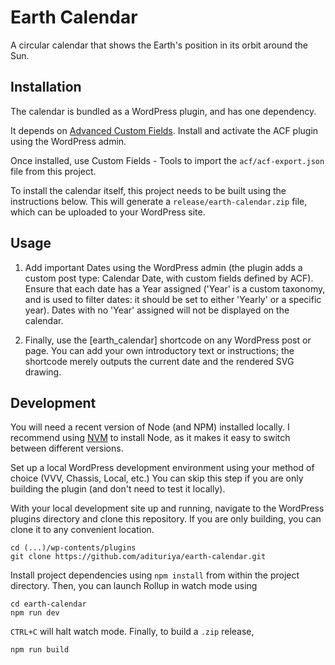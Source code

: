 # Earth Calendar

A circular calendar that shows the Earth's position in its orbit around the Sun.

## Installation

The calendar is bundled as a WordPress plugin, and has one dependency.

It depends on [Advanced Custom Fields](https://wordpress.org/plugins/advanced-custom-fields/).
Install and activate the ACF plugin using the WordPress admin.

Once installed, use Custom Fields - Tools to import the `acf/acf-export.json` file from this project.

To install the calendar itself, this project needs to be built using the instructions below.
This will generate a `release/earth-calendar.zip` file, which can be uploaded to your WordPress site.

## Usage

1. Add important Dates using the WordPress admin (the plugin adds a custom post type:
  Calendar Date, with custom fields defined by ACF).
  Ensure that each date has a Year assigned ('Year' is a custom taxonomy,
  and is used to filter dates: it should be set to either 'Yearly' or a specific year).
  Dates with no 'Year' assigned will not be displayed on the calendar.

2. Finally, use the \[earth_calendar\] shortcode on any WordPress post or page. You can
  add your own introductory text or instructions; the shortcode merely outputs the current
  date and the rendered SVG drawing.

## Development

You will need a recent version of Node (and NPM) installed locally. I recommend using
[NVM](https://github.com/nvm-sh/nvm) to install Node, as it makes it easy to switch between
different versions.

Set up a local WordPress development environment using your method of choice
(VVV, Chassis, Local, etc.) You can skip this step if you are only building the plugin
(and don't need to test it locally).

With your local development site up and running, navigate to the WordPress plugins
directory and clone this repository. If you are only building, you can clone it
to any convenient location.

```
cd (...)/wp-contents/plugins
git clone https://github.com/adituriya/earth-calendar.git
```

Install project dependencies using `npm install` from within the project directory.
Then, you can launch Rollup in watch mode using

```
cd earth-calendar
npm run dev
```

`CTRL+C` will halt watch mode. Finally, to build a `.zip` release,

```
npm run build
```
